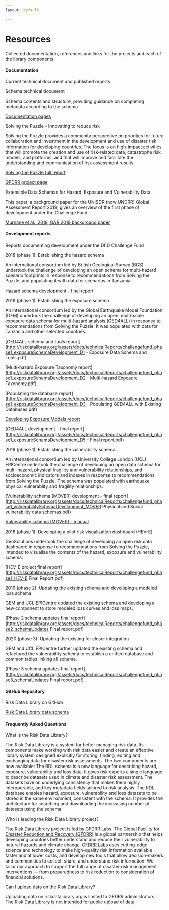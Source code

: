 ```yaml
---
layout: default

---
```


# Resources

Collected documentation, references and links for the projects and each of the library components.

#### Documentation

Current technical document and published reports

Schema technical document

Schema contents and structure, providing guidance on completing metadata according to the schema.

[Documentation pages](http://riskdatalibrary.org/documentation)

Solving the Puzzle - Innovating to reduce risk

Solving the Puzzle provides a community perspective on priorities for future collaboration and investment in the development and use of disaster risk information for developing countries. The focus is on high-impact activities that will promote the creation and use of risk-related data, catastrophe risk models, and platforms, and that will improve and facilitate the understanding and communication of risk assessment results.

[Solving the Puzzle full report](http://riskdatalibrary.org/assets/docs/communityReports/solving-the-puzzle-report.pdf)

[GFDRR project page](https://www.gfdrr.org/en/solving-puzzle-innovating-reduce-risk)

Extensible Data Schemas for Hazard, Exposure and Vulnerability Data

This paper, a background paper for the UNISDR (now UNDRR) Global Assessment Report 2019, gives an overview of the first phase of development under the Challenge Fund.

[Murnane et al., 2019, GAR 2019 background paper](http://riskdatalibrary.org/assets/docs/communityReports/Murnane_etal_2019_ExtensibleSchema_GAR19background.pdf)

#### Development reports

Reports documenting development under the DfID Challenge Fund

2018 (phase 1): Establishing the hazard schema

An international consortium led by British Geological Survey (BGS) undertook the challenge of developing an open schema for multi-hazard scenario footprints in response to recommendations from Solving the Puzzle, and populating it with data for scenarios in Tanzania.

[Hazard schema development - final report](http://riskdatalibrary.org/assets/docs/technicalReports/challengefund_phase1_hazardSchemaDevelopment.pdf)

2018 (phase 1): Establishing the exposure schema

An international consortium led by the Global Earthquake Model Foundation (GEM) undertook the challenge of developing an open, multi-scale exposure data schema for multi-hazard analysis (GED4ALL) in response to recommendations from Solving the Puzzle. It was populated with data for Tanzania and other selected countries.

[GED4ALL schema and tools report](http://riskdatalibrary.org/assets/docs/technicalReports/challengefund_phase1_exposureSchemaDevelopment_D1 - Exposure Data Schema and Tools.pdf)

[Multi-hazard Exposure Taxonomy report](http://riskdatalibrary.org/assets/docs/technicalReports/challengefund_phase1_exposureSchemaDevelopment_D2 - Multi-hazard Exposure Taxonomy.pdf)

[Populating the database report](http://riskdatalibrary.org/assets/docs/technicalReports/challengefund_phase1_exposureSchemaDevelopment_D3 - Populating GED4ALL with Existing Databases.pdf)

[Developing Exposure Models report](https://drive.google.com/file/d/1MLLlmrurAs2lXFcYMsFJRHzk1erjoEWg/view?usp=sharing)

[GED4ALL development - final report](http://riskdatalibrary.org/assets/docs/technicalReports/challengefund_phase1_exposureSchemaDevelopment_D5 - Final report.pdf)

2018 (phase 1): Establishing the vulnerability schema

An international consortium led by University College London (UCL) EPICentre undertook the challenge of developing an open data schema for multi-hazard, physical fragility and vulnerability relationships, and socioeconomic indicators and indexes in response to recommendations from Solving the Puzzle. The schema was populated with earthquake physical vulnerablity and fragility relationships.

[Vulnerability schema (MOVER) development - final report](http://riskdatalibrary.org/assets/docs/technicalReports/challengefund_phase1_vulnerabilitySchemaDevelopment_MOVER Physical and Social vulnerability data schemas.pdf)

[Vulnerability schema (MOVER) - manual](http://riskdatalibrary.org/assets/docs/technicalReports/challengefund_phase1_vulnerabilitySchemaDevelopment_moverManual.pdf)

2018 (phase 1): Developing a pilot risk visualization dashboard (HEV-E)

GeoSolutions undertook the challenge of developing an open risk data dashbaord in response to recommendations from Solving the Puzzle, intended to visualize the contents of the hazard, exposure and vulnerability schema.

[HEV-E project final report](http://riskdatalibrary.org/assets/docs/technicalReports/challengefund_phase1_HEV-E Final Report.pdf)

2019 (phase 2): Updating the existing schema and developing a modeled loss schema

GEM and UCL EPICentre updated the existing schema and developing a new component to store modeled loss curves and loss maps.

[Phase 2 schema updates final report](http://riskdatalibrary.org/assets/docs/technicalReports/challengefund_phase2_schemaUpdates Final report.pdf)

2020 (phase 3): Updating the existing for closer integration

GEM and UCL EPICentre further updated the existing schema and refactored the vulnerability schema to establish a unified database and common tables linking all schema.

[Phase 3 schema updates final report](http://riskdatalibrary.org/assets/docs/technicalReports/challengefund_phase3_schemaUpdates Final report.pdf)

#### GitHub Repository

Risk Data Library on GitHub

[Risk Data Library data schema](https://github.com/GFDRR/rdl-data)

#### Frequently Asked Questions

What is the Risk Data Library?

The Risk Data Library is a system for better managing risk data. Its components make working with risk data easier and create an effective library system designed explicitly for storing, finding, editing and exchanging data for disaster risk assessments. The two components are now available: The RDL schema is a new language for describing hazard, exposure, vulnerability and loss data. It gives risk experts a single language to describe datasets used in climate and disaster risk assessment. The datasets have an underlying consistency that makes them highly interoperable, and key metadata fields tailored to risk analysis. The RDL database enables hazard, exposure, vulnerability and loss datasets to be stored in the same environment, consistent with the schema. It provides the architecture for searching and downloading the increasing number of datasets using the schema.

Who is leading the Risk Data Library project?

The Risk Data Library project is led by GFDRR Labs. The [Global Facility for Disaster Reduction and Recovery (GFDRR)](https://www.gfdrr.org/en) is a global partnership that helps developing countries better understand and reduce their vulnerability to natural hazards and climate change. [GFDRR Labs](https://www.gfdrr.org/en/gfdrr-labs) uses cutting-edge science and technology to make high-quality risk information available faster and at lower costs, and develop new tools that allow decision-makers and communities to collect, share, and understand risk information. We tailor our approach to support the full range of disaster risk management interventions — from preparedness to risk reduction to consideration of financial solutions.

Can I upload data on the Risk Data Library?

Uploading data on riskdatalibrary.org is limited to GFDRR administrators. The Risk Data Library is not intended for public upload of data.